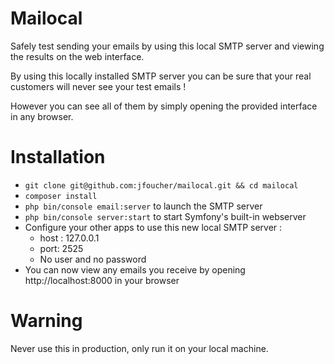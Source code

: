 # Mailocal

Safely test sending your emails by using this local SMTP server and viewing the results on the web interface.

By using this locally installed SMTP server you can be sure that your real customers will never see your test emails !

However you can see all of them by simply opening the provided interface in any browser.

# Installation

- `git clone git@github.com:jfoucher/mailocal.git && cd mailocal`
- `composer install`
- `php bin/console email:server` to launch the SMTP server
- `php bin/console server:start` to start Symfony's built-in webserver
- Configure your other apps to use this new local SMTP server : 
  - host : 127.0.0.1
  - port: 2525
  - No user and no password
- You can now view any emails you receive by opening http://localhost:8000 in your browser
  
# Warning

Never use this in production, only run it on your local machine.
